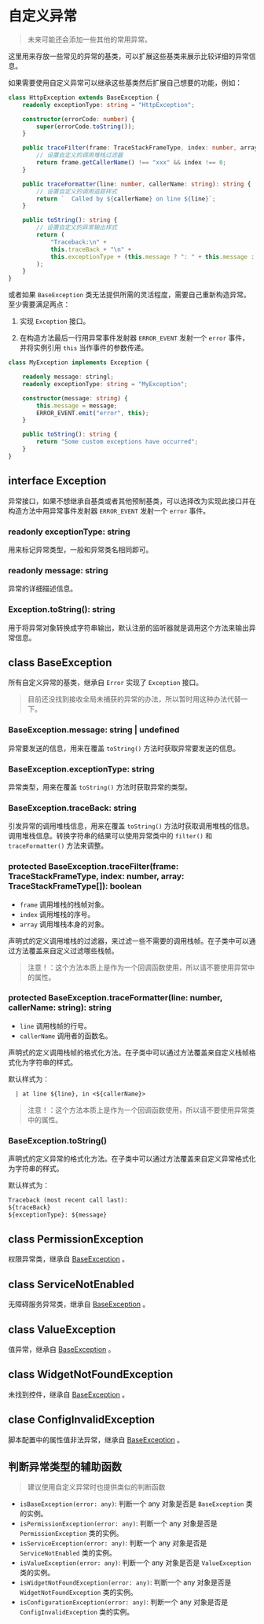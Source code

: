 # 自定义异常

> 未来可能还会添加一些其他的常用异常。

这里用来存放一些常见的异常的基类，可以扩展这些基类来展示比较详细的异常信息。

如果需要使用自定义异常可以继承这些基类然后扩展自己想要的功能，例如：

```TypeScript
class HttpException extends BaseException {
    readonly exceptionType: string = "HttpException";

    constructor(errorCode: number) {
        super(errorCode.toString());
    }

    public traceFilter(frame: TraceStackFrameType, index: number, array: TraceStackFrameType[]): boolean {
        // 设置自定义的调用堆栈过滤器
        return frame.getCallerName() !== "xxx" && index !== 0;
    }

    public traceFormatter(line: number, callerName: string): string {
        // 设置自定义的调用追踪样式
        return `  Called by ${callerName} on line ${line}`;
    }

    public toString(): string {
        // 设置自定义的异常输出样式
        return (
            "Traceback:\n" +
            this.traceBack + "\n" +
            this.exceptionType + (this.message ? ": " + this.message : "") + "\n"
        );
    }
}
```

或者如果 `BaseException` 类无法提供所需的灵活程度，需要自己重新构造异常。至少需要满足两点：

1. 实现 `Exception` 接口。

2. 在构造方法最后一行用异常事件发射器 `ERROR_EVENT` 发射一个 `error` 事件，并将实例引用 `this` 当作事件的参数传递。

```typescript
class MyException implements Exception {

    readonly message: stringl;
    readonly exceptionType: string = "MyException";

    constructor(message: string) {
        this.message = message;
        ERROR_EVENT.emit("error", this);
    }

    public toString(): string {
        return "Some custom exceptions have occurred";
    }
}
```

## interface Exception

异常接口，如果不想继承自基类或者其他预制基类，可以选择改为实现此接口并在构造方法中用异常事件发射器 `ERROR_EVENT` 发射一个 `error` 事件。

### readonly exceptionType: string

用来标记异常类型，一般和异常类名相同即可。

### readonly message: string

异常的详细描述信息。

### Exception.toString(): string

用于将异常对象转换成字符串输出，默认注册的监听器就是调用这个方法来输出异常信息。

## class BaseException

所有自定义异常的基类，继承自 `Error` 实现了 `Exception` 接口。

> 目前还没找到接收全局未捕获的异常的办法，所以暂时用这种办法代替一下。

### BaseException.message: string | undefined

异常要发送的信息，用来在覆盖 `toString()` 方法时获取异常要发送的信息。

### BaseException.exceptionType: string

异常类型，用来在覆盖 `toString()` 方法时获取异常的类型。

### BaseException.traceBack: string

引发异常的调用堆栈信息，用来在覆盖 `toString()` 方法时获取调用堆栈的信息。
调用堆栈信息。转换字符串的结果可以使用异常类中的 `filter()` 和 `traceFormatter()` 方法来调整。

### protected BaseException.traceFilter(frame: TraceStackFrameType, index: number, array: TraceStackFrameType[]): boolean

- `frame` 调用堆栈的栈帧对象。
- `index` 调用堆栈的序号。
- `array` 调用堆栈本身的对象。

声明式的定义调用堆栈的过滤器，来过滤一些不需要的调用栈帧。在子类中可以通过方法覆盖来自定义过滤哪些栈帧。

> 注意！：这个方法本质上是作为一个回调函数使用，所以请不要使用异常中的属性。

### protected BaseException.traceFormatter(line: number, callerName: string): string

- `line` 调用栈帧的行号。
- `callerName` 调用者的函数名。

声明式的定义调用栈帧的格式化方法。在子类中可以通过方法覆盖来自定义栈帧格式化为字符串的样式。

默认样式为：

```txt
  | at line ${line}, in <${callerName}>
```

> 注意！：这个方法本质上是作为一个回调函数使用，所以请不要使用异常类中的属性。

### BaseException.toString()

声明式的定义异常的格式化方法。在子类中可以通过方法覆盖来自定义异常格式化为字符串的样式。

默认样式为：

```txt
Traceback (most recent call last):
${traceBack}
${exceptionType}: ${message}
```

## class PermissionException

权限异常类，继承自 [BaseException](#class-baseexception) 。

## class ServiceNotEnabled

无障碍服务异常类，继承自 [BaseException](#class-baseexception) 。

## class ValueException

值异常，继承自 [BaseException](#class-baseexception) 。

## class WidgetNotFoundException

未找到控件，继承自 [BaseException](#class-baseexception) 。

## clase ConfigInvalidException

脚本配置中的属性值非法异常，继承自 [BaseException](#class-baseexception) 。

## 判断异常类型的辅助函数

> 建议使用自定义异常时也提供类似的判断函数

- `isBaseException(error: any)`: 判断一个 any 对象是否是 `BaseException` 类的实例。
- `isPermissionException(error: any)`: 判断一个 any 对象是否是 `PermissionException` 类的实例。
- `isServiceException(error: any)`: 判断一个 any 对象是否是 `ServiceNotEnabled` 类的实例。
- `isValueException(error: any)`: 判断一个 any 对象是否是 `ValueException` 类的实例。
- `isWidgetNotFoundException(error: any)`: 判断一个 any 对象是否是 `WidgetNotFoundException` 类的实例。
- `isConfigurationException(error: any)`: 判断一个 any 对象是否是 `ConfigInvalidException` 类的实例。
